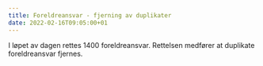 ```yaml
---
title: Foreldreansvar - fjerning av duplikater
date: 2022-02-16T09:05:00+01
---
```


I løpet av dagen rettes 1400 foreldreansvar. Rettelsen medfører at duplikate foreldreansvar fjernes. 


